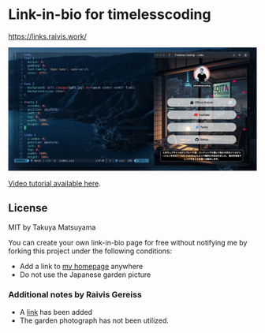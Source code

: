 # Link-in-bio for timelesscoding

https://links.raivis.work/

![thumbnail](./thumb.png)

[Video tutorial available here](https://youtu.be/u71pHOyvBp0).

## License

MIT by Takuya Matsuyama

You can create your own link-in-bio page for free without notifying me by forking this project under the following conditions:

- Add a link to [my homepage](https://www.craftz.dog/) anywhere
- Do not use the Japanese garden picture

### Additional notes by Raivis Gereiss

- A [link](https://www.craftz.dog/) has been added
- The garden photograph has not been utilized.
